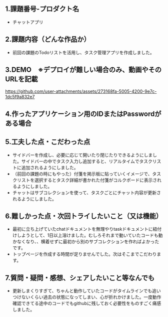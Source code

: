 ## 1.課題番号-プロダクト名
- チャットアプリ
## 2.課題内容（どんな作品か）
- 前回の課題のTodoリストを活用し、タスク管理アプリを作成しました。
## 3.DEMO　※デプロイが難しい場合のみ、動画やそのURLを記載
https://github.com/user-attachments/assets/273168fa-5005-4200-9e7c-1dc5f9a832e7
## 4.作ったアプリケーション用のIDまたはPasswordがある場合
  
## 5.工夫した点・こだわった点
- サイドバーを作成し、必要に応じて開いたり閉じたりできるようにしました。サイドバーの中でタスク入力し追加すると、リアルタイムでタスクリストに追加されるようにしました。
- （前回の課題の時にもやった）付箋を掲示板に貼っていくイメージで、タスクリストを選択するとタスク詳細が書かれた付箋がコルクボードに表示されるようにしました。
- チャットはサブコレクションを使って、タスクごとにチャット内容が更新されるようにしました。
## 6.難しかった点・次回トライしたいこと（又は機能）
- 最初に立ち上げていたchatドキュメントを無理やりtaskドキュメントに紐付けしようとして、1日以上溶けました。むしろそれまで動いていたコードも動かなくなり、、横着せずに最初から別のサブコレクションを作ればよかったです。
- トップページを作成する時間が足りませんでした。次はそこまでこだわります。
## 7.質問・疑問・感想、シェアしたいこと等なんでも
- 更新しまくりすぎて、ちゃんと動作していたコードがタイムラインでも追いつけないくらい過去の状態になってしまい、心が折れかけました。一度動作確認できてる途中のコードでもgithubに残しておく必要性をものすごく痛感しました。
